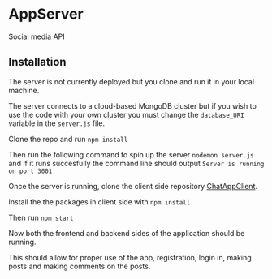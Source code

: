 # AppServer
Social media API

## Installation

The server is not currently deployed but you clone and run it in your local machine. 

The server connects to a cloud-based MongoDB cluster but if you wish to use the code with your own cluster you must change
the `database_URI` variable in the `server.js` file.

Clone the repo and run `npm install`

Then run the following command to spin up the server `nodemon server.js` and if it runs succesfully the command line
should output `Server is running on port 3001`

Once the server is running, clone the client side repository [ChatAppClient](https://github.com/elewites/ChatAppClient.git). 

Install the the packages in client side with `npm install`

Then run `npm start`

Now both the frontend and backend sides of the application should be running. 

This should allow for proper use of the app, registration, login in, making posts and making comments on the posts. 

